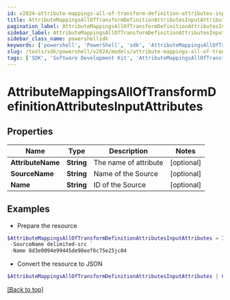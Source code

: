 ```yaml
---
id: v2024-attribute-mappings-all-of-transform-definition-attributes-input-attributes
title: AttributeMappingsAllOfTransformDefinitionAttributesInputAttributes
pagination_label: AttributeMappingsAllOfTransformDefinitionAttributesInputAttributes
sidebar_label: AttributeMappingsAllOfTransformDefinitionAttributesInputAttributes
sidebar_class_name: powershellsdk
keywords: ['powershell', 'PowerShell', 'sdk', 'AttributeMappingsAllOfTransformDefinitionAttributesInputAttributes', 'V2024AttributeMappingsAllOfTransformDefinitionAttributesInputAttributes'] 
slug: /tools/sdk/powershell/v2024/models/attribute-mappings-all-of-transform-definition-attributes-input-attributes
tags: ['SDK', 'Software Development Kit', 'AttributeMappingsAllOfTransformDefinitionAttributesInputAttributes', 'V2024AttributeMappingsAllOfTransformDefinitionAttributesInputAttributes']
---
```



# AttributeMappingsAllOfTransformDefinitionAttributesInputAttributes

## Properties

Name | Type | Description | Notes
------------ | ------------- | ------------- | -------------
**AttributeName** | **String** | The name of attribute | [optional] 
**SourceName** | **String** | Name of the Source | [optional] 
**Name** | **String** | ID of the Source | [optional] 

## Examples

- Prepare the resource
```powershell
$AttributeMappingsAllOfTransformDefinitionAttributesInputAttributes = Initialize-AttributeMappingsAllOfTransformDefinitionAttributesInputAttributes  -AttributeName givenName `
 -SourceName delimited-src `
 -Name 8d3e0094e99445de98eef6c75e25jc04
```

- Convert the resource to JSON
```powershell
$AttributeMappingsAllOfTransformDefinitionAttributesInputAttributes | ConvertTo-JSON
```


[[Back to top]](#) 

